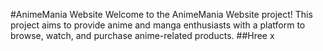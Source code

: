 #AnimeMania Website
Welcome to the AnimeMania Website project! This project aims to provide anime and manga enthusiasts with a platform to browse, watch, and purchase anime-related products.
##Hree
x
